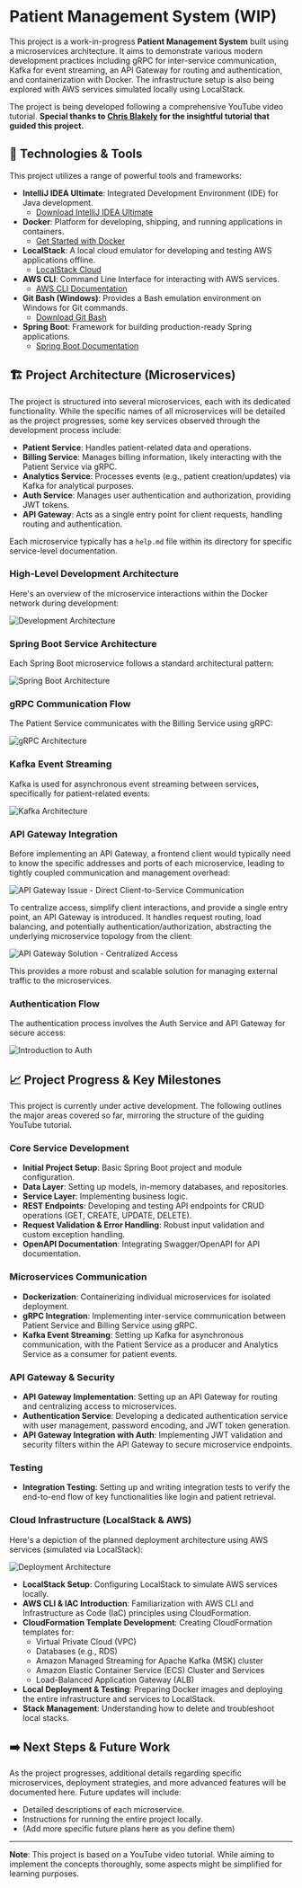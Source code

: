 # Patient Management System (WIP)

This project is a work-in-progress **Patient Management System** built using a microservices architecture. It aims to demonstrate various modern development practices including gRPC for inter-service communication, Kafka for event streaming, an API Gateway for routing and authentication, and containerization with Docker. The infrastructure setup is also being explored with AWS services simulated locally using LocalStack.

The project is being developed following a comprehensive YouTube video tutorial.
**Special thanks to [Chris Blakely](https://www.youtube.com/watch?v=tseqdcFfTUY&t=25338s&ab_channel=ChrisBlakely) for the insightful tutorial that guided this project.**

## 🚀 Technologies & Tools

This project utilizes a range of powerful tools and frameworks:

*   **IntelliJ IDEA Ultimate**: Integrated Development Environment (IDE) for Java development.
    *   [Download IntelliJ IDEA Ultimate](https://www.jetbrains.com/idea/download/)
*   **Docker**: Platform for developing, shipping, and running applications in containers.
    *   [Get Started with Docker](https://www.docker.com/get-started)
*   **LocalStack**: A local cloud emulator for developing and testing AWS applications offline.
    *   [LocalStack Cloud](https://localstack.cloud/)
*   **AWS CLI**: Command Line Interface for interacting with AWS services.
    *   [AWS CLI Documentation](https://aws.amazon.com/cli/)
*   **Git Bash (Windows)**: Provides a Bash emulation environment on Windows for Git commands.
    *   [Download Git Bash](https://git-scm.com/downloads)
*   **Spring Boot**: Framework for building production-ready Spring applications.
    *   [Spring Boot Documentation](https://spring.io/projects/spring-boot)

## 🏗️ Project Architecture (Microservices)

The project is structured into several microservices, each with its dedicated functionality. While the specific names of all microservices will be detailed as the project progresses, some key services observed through the development process include:

*   **Patient Service**: Handles patient-related data and operations.
*   **Billing Service**: Manages billing information, likely interacting with the Patient Service via gRPC.
*   **Analytics Service**: Processes events (e.g., patient creation/updates) via Kafka for analytical purposes.
*   **Auth Service**: Manages user authentication and authorization, providing JWT tokens.
*   **API Gateway**: Acts as a single entry point for client requests, handling routing and authentication.

Each microservice typically has a `help.md` file within its directory for specific service-level documentation.

### High-Level Development Architecture

Here's an overview of the microservice interactions within the Docker network during development:

![Development Architecture](assets/development-architecture.png)

### Spring Boot Service Architecture

Each Spring Boot microservice follows a standard architectural pattern:

![Spring Boot Architecture](assets/springboot-architecture.png)

### gRPC Communication Flow

The Patient Service communicates with the Billing Service using gRPC:

![gRPC Architecture](assets/grpc-architecture.png)

### Kafka Event Streaming

Kafka is used for asynchronous event streaming between services, specifically for patient-related events:

![Kafka Architecture](assets/kafka-architecture.png)

### API Gateway Integration

Before implementing an API Gateway, a frontend client would typically need to know the specific addresses and ports of each microservice, leading to tightly coupled communication and management overhead:

![API Gateway Issue - Direct Client-to-Service Communication](assets/api-gateways-issue.png)

To centralize access, simplify client interactions, and provide a single entry point, an API Gateway is introduced. It handles request routing, load balancing, and potentially authentication/authorization, abstracting the underlying microservice topology from the client:

![API Gateway Solution - Centralized Access](assets/api-gateways-solution.png)

This provides a more robust and scalable solution for managing external traffic to the microservices.

### Authentication Flow

The authentication process involves the Auth Service and API Gateway for secure access:

![Introduction to Auth](assets/intro-to-auth.png)


## 📈 Project Progress & Key Milestones

This project is currently under active development. The following outlines the major areas covered so far, mirroring the structure of the guiding YouTube tutorial.

### Core Service Development

*   **Initial Project Setup**: Basic Spring Boot project and module configuration.
*   **Data Layer**: Setting up models, in-memory databases, and repositories.
*   **Service Layer**: Implementing business logic.
*   **REST Endpoints**: Developing and testing API endpoints for CRUD operations (GET, CREATE, UPDATE, DELETE).
*   **Request Validation & Error Handling**: Robust input validation and custom exception handling.
*   **OpenAPI Documentation**: Integrating Swagger/OpenAPI for API documentation.

### Microservices Communication

*   **Dockerization**: Containerizing individual microservices for isolated deployment.
*   **gRPC Integration**: Implementing inter-service communication between Patient Service and Billing Service using gRPC.
*   **Kafka Event Streaming**: Setting up Kafka for asynchronous communication, with the Patient Service as a producer and Analytics Service as a consumer for patient events.

### API Gateway & Security

*   **API Gateway Implementation**: Setting up an API Gateway for routing and centralizing access to microservices.
*   **Authentication Service**: Developing a dedicated authentication service with user management, password encoding, and JWT token generation.
*   **API Gateway Integration with Auth**: Implementing JWT validation and security filters within the API Gateway to secure microservice endpoints.

### Testing

*   **Integration Testing**: Setting up and writing integration tests to verify the end-to-end flow of key functionalities like login and patient retrieval.

### Cloud Infrastructure (LocalStack & AWS)

Here's a depiction of the planned deployment architecture using AWS services (simulated via LocalStack):

![Deployment Architecture](assets/deployment-architecture.png)

*   **LocalStack Setup**: Configuring LocalStack to simulate AWS services locally.
*   **AWS CLI & IAC Introduction**: Familiarization with AWS CLI and Infrastructure as Code (IaC) principles using CloudFormation.
*   **CloudFormation Template Development**: Creating CloudFormation templates for:
    *   Virtual Private Cloud (VPC)
    *   Databases (e.g., RDS)
    *   Amazon Managed Streaming for Apache Kafka (MSK) cluster
    *   Amazon Elastic Container Service (ECS) Cluster and Services
    *   Load-Balanced Application Gateway (ALB)
*   **Local Deployment & Testing**: Preparing Docker images and deploying the entire infrastructure and services to LocalStack.
*   **Stack Management**: Understanding how to delete and troubleshoot local stacks.

## ➡️ Next Steps & Future Work

As the project progresses, additional details regarding specific microservices, deployment strategies, and more advanced features will be documented here. Future updates will include:

*   Detailed descriptions of each microservice.
*   Instructions for running the entire project locally.
*   (Add more specific future plans here as you define them)

---

**Note**: This project is based on a YouTube video tutorial. While aiming to implement the concepts thoroughly, some aspects might be simplified for learning purposes.